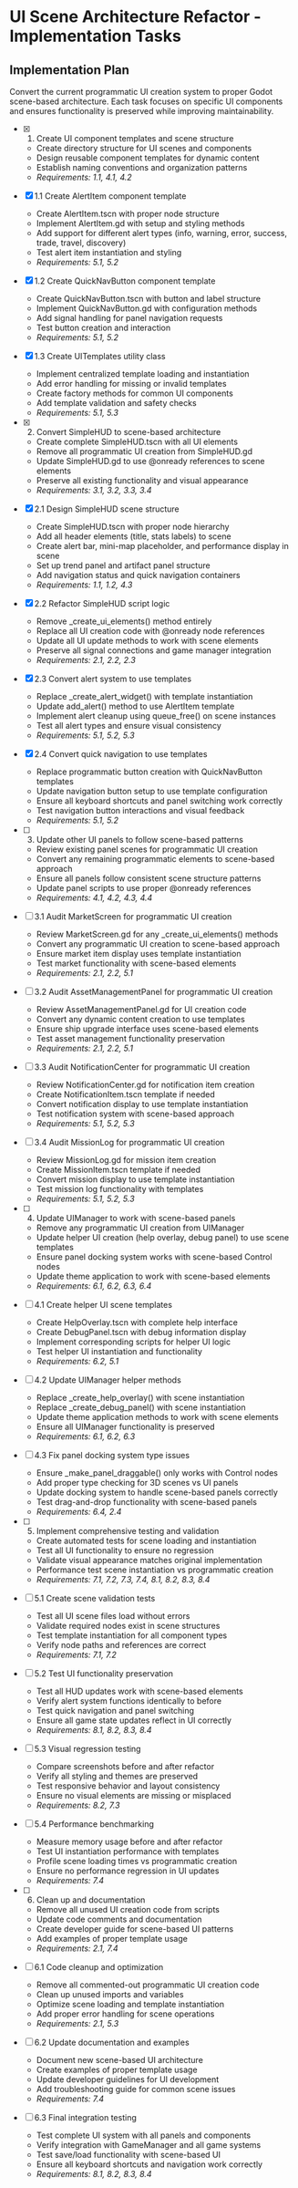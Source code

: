 # UI Scene Architecture Refactor - Implementation Tasks

## Implementation Plan

Convert the current programmatic UI creation system to proper Godot scene-based architecture. Each task focuses on specific UI components and ensures functionality is preserved while improving maintainability.

- [x] 1. Create UI component templates and scene structure





  - Create directory structure for UI scenes and components
  - Design reusable component templates for dynamic content
  - Establish naming conventions and organization patterns
  - _Requirements: 1.1, 4.1, 4.2_

- [x] 1.1 Create AlertItem component template



  - Create AlertItem.tscn with proper node structure
  - Implement AlertItem.gd with setup and styling methods
  - Add support for different alert types (info, warning, error, success, trade, travel, discovery)
  - Test alert item instantiation and styling
  - _Requirements: 5.1, 5.2_

- [x] 1.2 Create QuickNavButton component template

  - Create QuickNavButton.tscn with button and label structure
  - Implement QuickNavButton.gd with configuration methods
  - Add signal handling for panel navigation requests
  - Test button creation and interaction
  - _Requirements: 5.1, 5.2_

- [x] 1.3 Create UITemplates utility class

  - Implement centralized template loading and instantiation
  - Add error handling for missing or invalid templates
  - Create factory methods for common UI components
  - Add template validation and safety checks
  - _Requirements: 5.1, 5.3_

- [x] 2. Convert SimpleHUD to scene-based architecture


  - Create complete SimpleHUD.tscn with all UI elements
  - Remove all programmatic UI creation from SimpleHUD.gd
  - Update SimpleHUD.gd to use @onready references to scene elements
  - Preserve all existing functionality and visual appearance
  - _Requirements: 3.1, 3.2, 3.3, 3.4_

- [x] 2.1 Design SimpleHUD scene structure


  - Create SimpleHUD.tscn with proper node hierarchy
  - Add all header elements (title, stats labels) to scene
  - Create alert bar, mini-map placeholder, and performance display in scene
  - Set up trend panel and artifact panel structure
  - Add navigation status and quick navigation containers
  - _Requirements: 1.1, 1.2, 4.3_

- [x] 2.2 Refactor SimpleHUD script logic


  - Remove _create_ui_elements() method entirely
  - Replace all UI creation code with @onready node references
  - Update all UI update methods to work with scene elements
  - Preserve all signal connections and game manager integration
  - _Requirements: 2.1, 2.2, 2.3_

- [x] 2.3 Convert alert system to use templates


  - Replace _create_alert_widget() with template instantiation
  - Update add_alert() method to use AlertItem template
  - Implement alert cleanup using queue_free() on scene instances
  - Test all alert types and ensure visual consistency
  - _Requirements: 5.1, 5.2, 5.3_

- [x] 2.4 Convert quick navigation to use templates


  - Replace programmatic button creation with QuickNavButton templates
  - Update navigation button setup to use template configuration
  - Ensure all keyboard shortcuts and panel switching work correctly
  - Test navigation button interactions and visual feedback
  - _Requirements: 5.1, 5.2_

- [ ] 3. Update other UI panels to follow scene-based patterns
  - Review existing panel scenes for programmatic UI creation
  - Convert any remaining programmatic elements to scene-based approach
  - Ensure all panels follow consistent scene structure patterns
  - Update panel scripts to use proper @onready references
  - _Requirements: 4.1, 4.2, 4.3, 4.4_

- [ ] 3.1 Audit MarketScreen for programmatic UI creation
  - Review MarketScreen.gd for any _create_ui_elements() methods
  - Convert any programmatic UI creation to scene-based approach
  - Ensure market item display uses template instantiation
  - Test market functionality with scene-based elements
  - _Requirements: 2.1, 2.2, 5.1_

- [ ] 3.2 Audit AssetManagementPanel for programmatic UI creation
  - Review AssetManagementPanel.gd for UI creation code
  - Convert any dynamic content creation to use templates
  - Ensure ship upgrade interface uses scene-based elements
  - Test asset management functionality preservation
  - _Requirements: 2.1, 2.2, 5.1_

- [ ] 3.3 Audit NotificationCenter for programmatic UI creation
  - Review NotificationCenter.gd for notification item creation
  - Create NotificationItem.tscn template if needed
  - Convert notification display to use template instantiation
  - Test notification system with scene-based approach
  - _Requirements: 5.1, 5.2, 5.3_

- [ ] 3.4 Audit MissionLog for programmatic UI creation
  - Review MissionLog.gd for mission item creation
  - Create MissionItem.tscn template if needed
  - Convert mission display to use template instantiation
  - Test mission log functionality with templates
  - _Requirements: 5.1, 5.2, 5.3_

- [ ] 4. Update UIManager to work with scene-based panels
  - Remove any programmatic UI creation from UIManager
  - Update helper UI creation (help overlay, debug panel) to use scene templates
  - Ensure panel docking system works with scene-based Control nodes
  - Update theme application to work with scene-based elements
  - _Requirements: 6.1, 6.2, 6.3, 6.4_

- [ ] 4.1 Create helper UI scene templates
  - Create HelpOverlay.tscn with complete help interface
  - Create DebugPanel.tscn with debug information display
  - Implement corresponding scripts for helper UI logic
  - Test helper UI instantiation and functionality
  - _Requirements: 6.2, 5.1_

- [ ] 4.2 Update UIManager helper methods
  - Replace _create_help_overlay() with scene instantiation
  - Replace _create_debug_panel() with scene instantiation
  - Update theme application methods to work with scene elements
  - Ensure all UIManager functionality is preserved
  - _Requirements: 6.1, 6.2, 6.3_

- [ ] 4.3 Fix panel docking system type issues
  - Ensure _make_panel_draggable() only works with Control nodes
  - Add proper type checking for 3D scenes vs UI panels
  - Update docking system to handle scene-based panels correctly
  - Test drag-and-drop functionality with scene-based panels
  - _Requirements: 6.4, 2.4_

- [ ] 5. Implement comprehensive testing and validation
  - Create automated tests for scene loading and instantiation
  - Test all UI functionality to ensure no regression
  - Validate visual appearance matches original implementation
  - Performance test scene instantiation vs programmatic creation
  - _Requirements: 7.1, 7.2, 7.3, 7.4, 8.1, 8.2, 8.3, 8.4_

- [ ] 5.1 Create scene validation tests
  - Test all UI scene files load without errors
  - Validate required nodes exist in scene structures
  - Test template instantiation for all component types
  - Verify node paths and references are correct
  - _Requirements: 7.1, 7.2_

- [ ] 5.2 Test UI functionality preservation
  - Test all HUD updates work with scene-based elements
  - Verify alert system functions identically to before
  - Test quick navigation and panel switching
  - Ensure all game state updates reflect in UI correctly
  - _Requirements: 8.1, 8.2, 8.3, 8.4_

- [ ] 5.3 Visual regression testing
  - Compare screenshots before and after refactor
  - Verify all styling and themes are preserved
  - Test responsive behavior and layout consistency
  - Ensure no visual elements are missing or misplaced
  - _Requirements: 8.2, 7.3_

- [ ] 5.4 Performance benchmarking
  - Measure memory usage before and after refactor
  - Test UI instantiation performance with templates
  - Profile scene loading times vs programmatic creation
  - Ensure no performance regression in UI updates
  - _Requirements: 7.4_

- [ ] 6. Clean up and documentation
  - Remove all unused UI creation code from scripts
  - Update code comments and documentation
  - Create developer guide for scene-based UI patterns
  - Add examples of proper template usage
  - _Requirements: 2.1, 7.4_

- [ ] 6.1 Code cleanup and optimization
  - Remove all commented-out programmatic UI creation code
  - Clean up unused imports and variables
  - Optimize scene loading and template instantiation
  - Add proper error handling for scene operations
  - _Requirements: 2.1, 5.3_

- [ ] 6.2 Update documentation and examples
  - Document new scene-based UI architecture
  - Create examples of proper template usage
  - Update developer guidelines for UI development
  - Add troubleshooting guide for common scene issues
  - _Requirements: 7.4_

- [ ] 6.3 Final integration testing
  - Test complete UI system with all panels and components
  - Verify integration with GameManager and all game systems
  - Test save/load functionality with scene-based UI
  - Ensure all keyboard shortcuts and navigation work correctly
  - _Requirements: 8.1, 8.2, 8.3, 8.4_